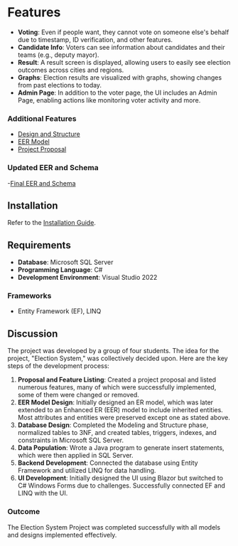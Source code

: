 # Features

- **Voting**: Even if people want, they cannot vote on someone else's behalf due to timestamp, ID verification, and other features.
- **Candidate Info**: Voters can see information about candidates and their teams (e.g., deputy mayor).
- **Result**: A result screen is displayed, allowing users to easily see election outcomes across cities and regions.
- **Graphs**: Election results are visualized with graphs, showing changes from past elections to today.
- **Admin Page**: In addition to the voter page, the UI includes an Admin Page, enabling actions like monitoring voter activity and more.

### Additional Features

- [Design and Structure](https://drive.google.com/file/d/1EHyqmECYvRcBHAIpEP9eZkzTthbCX0Bs/view?usp=sharing)
- [EER Model](https://drive.google.com/file/d/1UjPAjPc4bHRRbZDrr0SW4F-T9SFqRrcD/view?usp=sharing)
- [Project Proposal](https://drive.google.com/file/d/1GMw8k160h1TrwF1qwA4WmWbfM8pCgdF_/view?usp=sharing)

### Updated EER and Schema
-[Final EER and Schema](https://drive.google.com/file/d/1Obvlm7CrFCieCiXfS1v1WJRVhM6rs9aU/view?usp=drive_link)


## Installation

Refer to the [Installation Guide](https://youtu.be/kKiwN4ueqQM).

## Requirements

- **Database**: Microsoft SQL Server
- **Programming Language**: C#
- **Development Environment**: Visual Studio 2022

### Frameworks

- Entity Framework (EF), LINQ

## Discussion

The project was developed by a group of four students. The idea for the project, "Election System," was collectively decided upon. Here are the key steps of the development process:

1. **Proposal and Feature Listing**: Created a project proposal and listed numerous features, many of which were successfully implemented, some of them were changed or removed.
2. **EER Model Design**: Initially designed an ER model, which was later extended to an Enhanced ER (EER) model to include inherited entities. Most attributes and entities were preserved except one as stated above.
3. **Database Design**: Completed the Modeling and Structure phase, normalized tables to 3NF, and created tables, triggers, indexes, and constraints in Microsoft SQL Server.
4. **Data Population**: Wrote a Java program to generate insert statements, which were then applied in SQL Server.
5. **Backend Development**: Connected the database using Entity Framework and utilized LINQ for data handling.
6. **UI Development**: Initially designed the UI using Blazor but switched to C# Windows Forms due to challenges. Successfully connected EF and LINQ with the UI.

### Outcome

The Election System Project was completed successfully with all models and designs implemented effectively.



